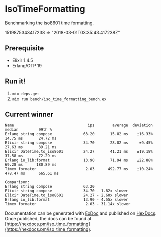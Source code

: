 # IsoTimeFormatting
Benchmarking the iso8601 time formatting.

1519875343417238 => "2018-03-01T03:35:43.417238Z"

## Prerequisite
- Elixir 1.4.5
- Erlang/OTP 19

## Run it!
1. `mix deps.get`
2. `mix run bench/iso_time_formatting_bench.ex`

## Current winner
```
Name                                 ips        average  deviation         median         99th %
Erlang string compose              63.20       15.82 ms    ±16.33%       14.75 ms       24.72 ms
Elixir string compose              34.70       28.82 ms     ±9.45%       27.63 ms       39.21 ms
Elixir DateTime.to_iso8601         24.27       41.21 ms    ±19.18%       37.58 ms       72.29 ms
Erlang io_lib:format               13.90       71.94 ms    ±22.88%       69.28 ms      180.89 ms
Timex formater                      2.03      492.77 ms    ±10.24%      478.47 ms      665.61 ms

Comparison:
Erlang string compose              63.20
Elixir string compose              34.70 - 1.82x slower
Elixir DateTime.to_iso8601         24.27 - 2.60x slower
Erlang io_lib:format               13.90 - 4.55x slower
Timex formater                      2.03 - 31.14x slower
```

Documentation can be generated with [ExDoc](https://github.com/elixir-lang/ex_doc)
and published on [HexDocs](https://hexdocs.pm). Once published, the docs can
be found at [https://hexdocs.pm/iso_time_formatting](https://hexdocs.pm/iso_time_formatting).
